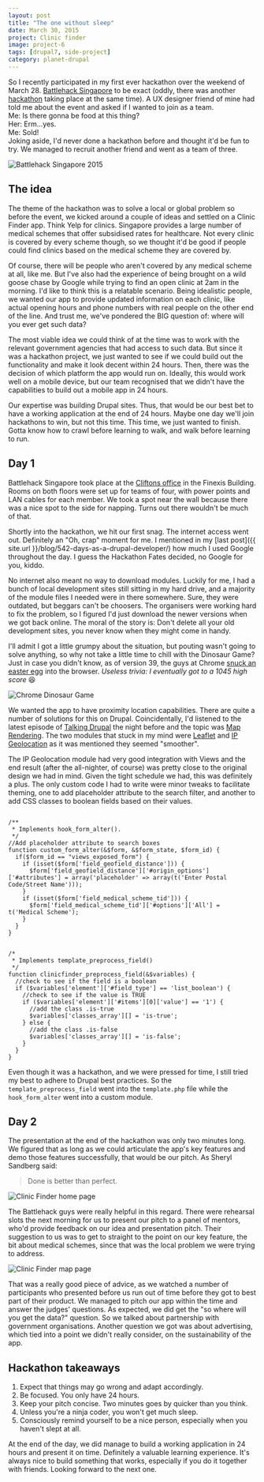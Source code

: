 ```yaml
---
layout: post
title: "The one without sleep"
date: March 30, 2015
project: Clinic finder
image: project-6
tags: [drupal7, side-project]
category: planet-drupal
---
```

So I recently participated in my first ever hackathon over the weekend of March 28. [Battlehack Singapore](https://web.archive.org/web/20150328170549/https://2015.battlehack.org/singapore) to be exact (oddly, there was another [hackathon](http://mastersofcode.com/event/singapore/) taking place at the same time). A UX designer friend of mine had told me about the event and asked if I wanted to join as a team.  
Me: Is there gonna be food at this thing?  
Her: Erm...yes.  
Me: Sold!  
Joking aside, I'd never done a hackathon before and thought it'd be fun to try. We managed to recruit another friend and went as a team of three. 

<img src="{{ site.url }}/images/posts/battlehack/battlehack.jpg" alt="Battlehack Singapore 2015"/>

## The idea

The theme of the hackathon was to solve a local or global problem so before the event, we kicked around a couple of ideas and settled on a Clinic Finder app. Think Yelp for clinics. Singapore provides a large number of medical schemes that offer subsidised rates for healthcare. Not every clinic is covered by every scheme though, so we thought it'd be good if people could find clinics based on the medical scheme they are covered by.

Of course, there will be people who aren't covered by any medical scheme at all, like me. But I've also had the experience of being brought on a wild goose chase by Google while trying to find an open clinic at 2am in the morning. I'd like to think this is a relatable scenario. Being idealistic people, we wanted our app to provide updated information on each clinic, like actual opening hours and phone numbers with real people on the other end of the line. And trust me, we've pondered the BIG question of: where will you ever get such data?

The most viable idea we could think of at the time was to work with the relevant government agencies that had access to such data. But since it was a hackathon project, we just wanted to see if we could build out the functionality and make it look decent within 24 hours. Then, there was the decision of which platform the app would run on. Ideally, this would work well on a mobile device, but our team recognised that we didn't have the capabilities to build out a mobile app in 24 hours. 

Our expertise was building Drupal sites. Thus, that would be our best bet to have a working application at the end of 24 hours. Maybe one day we'll join hackathons to win, but not this time. This time, we just wanted to finish. Gotta know how to crawl before learning to walk, and walk before learning to run.

## Day 1

Battlehack Singapore took place at the [Cliftons office](https://www.cliftons.com/venues/singapore/) in the Finexis Building. Rooms on both floors were set up for teams of four, with power points and LAN cables for each member. We took a spot near the wall because there was a nice spot to the side for napping. Turns out there wouldn't be much of that. 

Shortly into the hackathon, we hit our first snag. The internet access went out. Definitely an "Oh, crap" moment for me. I mentioned in my [last post]({{ site.url }}/blog/542-days-as-a-drupal-developer/) how much I used Google throughout the day. I guess the Hackathon Fates decided, no Google for you, kiddo. 

No internet also meant no way to download modules. Luckily for me, I had a bunch of local development sites still sitting in my hard drive, and a majority of the module files I needed were in there somewhere. Sure, they were outdated, but beggars can't be choosers. The organisers were working hard to fix the problem, so I figured I'd just download the newer versions when we got back online. The moral of the story is: Don't delete all your old development sites, you never know when they might come in handy.

I'll admit I got a little grumpy about the situation, but pouting wasn't going to solve anything, so why not take a little time to chill with the Dinosaur Game? Just in case you didn't know, as of version 39, the guys at Chrome [snuck an easter egg](http://thenextweb.com/google/2014/09/25/googles-latest-chrome-build-hidden-game-can-play-offline/) into the browser. *Useless trivia: I eventually got to a 1045 high score* <span class="emoji" role="img" tabindex="0" aria-label="face with stuck-out tongue & closed eyes">&#x1F606;</span>

<img src="{{ site.url }}/images/posts/battlehack/dino-game.jpg" alt="Chrome Dinosaur Game"/>

We wanted the app to have proximity location capabilities. There are quite a number of solutions for this on Drupal. Coincidentally, I'd listened to the latest episode of [Talking Drupal](http://www.talkingdrupal.com/) the night before and the topic was [Map Rendering](http://www.talkingdrupal.com/090). The two modules that stuck in my mind were [Leaflet](https://www.drupal.org/project/leaflet) and [IP Geolocation](https://www.drupal.org/project/ip_geoloc) as it was mentioned they seemed "smoother".

<p class="no-margin">The IP Geolocation module had very good integration with Views and the end result (after the all-nighter, of course) was pretty close to the original design we had in mind. Given the tight schedule we had, this was definitely a plus. The only custom code I had to write were minor tweaks to facilitate theming, one to add placeholder attribute to the search filter, and another to add CSS classes to boolean fields based on their values.</p>
<pre><code class="language-php">
/**
 &ast; Implements hook_form_alter().
 */
//Add placeholder attribute to search boxes
function custom_form_alter(&$form, &$form_state, $form_id) {
  if($form_id == "views_exposed_form") {
    if (isset($form['field_geofield_distance'])) {
      $form['field_geofield_distance']['#origin_options']['#attributes'] = array('placeholder' => array(t('Enter Postal Code/Street Name')));
    }
    if (isset($form['field_medical_scheme_tid'])) {
      $form['field_medical_scheme_tid']['#options']['All'] = t('Medical Scheme');
    }
  }
}</code></pre>

<pre><code class="language-php">
/*
 &ast; Implements template_preprocess_field()
 */
function clinicfinder_preprocess_field(&$variables) {
  //check to see if the field is a boolean
  if ($variables['element']['#field_type'] == 'list_boolean') {
    //check to see if the value is TRUE
    if ($variables['element']['#items'][0]['value'] == '1') {
      //add the class .is-true
      $variables['classes_array'][] = 'is-true';
    } else {
      //add the class .is-false
      $variables['classes_array'][] = 'is-false';
    }
  }
}</code></pre>
Even though it was a hackathon, and we were pressed for time, I still tried my best to adhere to Drupal best practices. So the <code class="language-php">template_preprocess_field</code> went into the <code class="language-bash">template.php</code> file while the <code class="language-php">hook_form_alter</code> went into a custom module.

## Day 2

The presentation at the end of the hackathon was only two minutes long. We figured that as long as we could articulate the app's key features and demo those features successfully, that would be our pitch. As Sheryl Sandberg said:
<blockquote>Done is better than perfect.</blockquote>

<img src="{{ site.url }}/images/posts/battlehack/hackathon.jpg" alt="Clinic Finder home page"/>

The Battlehack guys were really helpful in this regard. There were rehearsal slots the next morning for us to present our pitch to a panel of mentors, who'd provide feedback on our idea and presentation pitch. Their suggestion to us was to get to straight to the point on our key feature, the bit about medical schemes, since that was the local problem we were trying to address.

<img src="{{ site.url }}/images/posts/battlehack/hackathon-2.jpg" alt="Clinic Finder map page"/>

That was a really good piece of advice, as we watched a number of participants who presented before us run out of time before they got to best part of their product. We managed to pitch our app within the time and answer the judges' questions. As expected, we did get the "so where will you get the data?" question. So we talked about partnership with government organisations. Another question we got was about advertising, which tied into a point we didn't really consider, on the sustainability of the app.

## Hackathon takeaways

1. Expect that things may go wrong and adapt accordingly.
2. Be focused. You only have 24 hours.
3. Keep your pitch concise. Two minutes goes by quicker than you think.
4. Unless you're a ninja coder, you won't get much sleep.
5. Consciously remind yourself to be a nice person, especially when you haven't slept at all.

At the end of the day, we did manage to build a working application in 24 hours and present it on time. Definitely a valuable learning experience. It's always nice to build something that works, especially if you do it together with friends. Looking forward to the next one.
